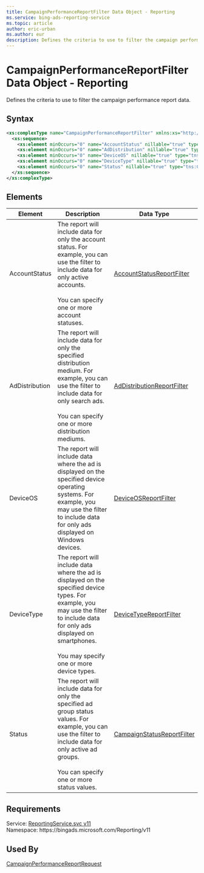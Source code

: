 ```yaml
---
title: CampaignPerformanceReportFilter Data Object - Reporting
ms.service: bing-ads-reporting-service
ms.topic: article
author: eric-urban
ms.author: eur
description: Defines the criteria to use to filter the campaign performance report data.
---
```

# CampaignPerformanceReportFilter Data Object - Reporting
Defines the criteria to use to filter the campaign performance report data.

## Syntax
```xml
<xs:complexType name="CampaignPerformanceReportFilter" xmlns:xs="http://www.w3.org/2001/XMLSchema">
  <xs:sequence>
    <xs:element minOccurs="0" name="AccountStatus" nillable="true" type="tns:AccountStatusReportFilter" />
    <xs:element minOccurs="0" name="AdDistribution" nillable="true" type="tns:AdDistributionReportFilter" />
    <xs:element minOccurs="0" name="DeviceOS" nillable="true" type="tns:DeviceOSReportFilter" />
    <xs:element minOccurs="0" name="DeviceType" nillable="true" type="tns:DeviceTypeReportFilter" />
    <xs:element minOccurs="0" name="Status" nillable="true" type="tns:CampaignStatusReportFilter" />
  </xs:sequence>
</xs:complexType>
```

## <a name="elements"></a>Elements

|Element|Description|Data Type|
|-----------|---------------|-------------|
|<a name="accountstatus"></a>AccountStatus|The report will include data for only the account status. For example, you can use the filter to include data for only active accounts.<br /><br />You can specify one or more account statuses.|[AccountStatusReportFilter](accountstatusreportfilter.md)|
|<a name="addistribution"></a>AdDistribution|The report will include data for only the specified distribution medium. For example, you can use the filter to include data for only search ads.<br /><br />You can specify one or more distribution mediums.|[AdDistributionReportFilter](addistributionreportfilter.md)|
|<a name="deviceos"></a>DeviceOS|The report will include data where the ad is displayed on the specified device operating systems. For example, you may use the filter to include data for only ads displayed on Windows devices.|[DeviceOSReportFilter](deviceosreportfilter.md)|
|<a name="devicetype"></a>DeviceType|The report will include data where the ad is displayed on the specified device types. For example, you may use the filter to include data for only ads displayed on smartphones.<br /><br />You may specify one or more device types.|[DeviceTypeReportFilter](devicetypereportfilter.md)|
|<a name="status"></a>Status|The report will include data for only the specified ad group status values. For example, you can use the filter to include data for only active ad groups.<br /><br />You can specify one or more status values.|[CampaignStatusReportFilter](campaignstatusreportfilter.md)|

## Requirements
Service: [ReportingService.svc v11](https://reporting.api.bingads.microsoft.com/Api/Advertiser/Reporting/v11/ReportingService.svc)  
Namespace: https\://bingads.microsoft.com/Reporting/v11  

## Used By
[CampaignPerformanceReportRequest](campaignperformancereportrequest.md)  
